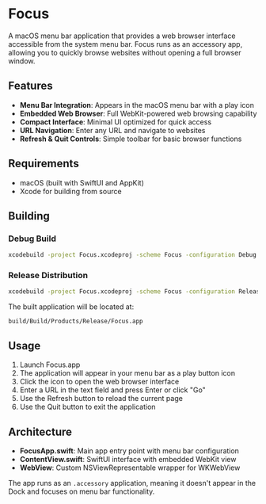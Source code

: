 # Focus

A macOS menu bar application that provides a web browser interface accessible from the system menu bar. Focus runs as an accessory app, allowing you to quickly browse websites without opening a full browser window.

## Features

- **Menu Bar Integration**: Appears in the macOS menu bar with a play icon
- **Embedded Web Browser**: Full WebKit-powered web browsing capability
- **Compact Interface**: Minimal UI optimized for quick access
- **URL Navigation**: Enter any URL and navigate to websites
- **Refresh & Quit Controls**: Simple toolbar for basic browser functions

## Requirements

- macOS (built with SwiftUI and AppKit)
- Xcode for building from source

## Building

### Debug Build
```bash
xcodebuild -project Focus.xcodeproj -scheme Focus -configuration Debug
```

### Release Distribution
```bash
xcodebuild -project Focus.xcodeproj -scheme Focus -configuration Release -derivedDataPath build clean build
```

The built application will be located at:
```
build/Build/Products/Release/Focus.app
```

## Usage

1. Launch Focus.app
2. The application will appear in your menu bar as a play button icon
3. Click the icon to open the web browser interface
4. Enter a URL in the text field and press Enter or click "Go"
5. Use the Refresh button to reload the current page
6. Use the Quit button to exit the application

## Architecture

- **FocusApp.swift**: Main app entry point with menu bar configuration
- **ContentView.swift**: SwiftUI interface with embedded WebKit view
- **WebView**: Custom NSViewRepresentable wrapper for WKWebView

The app runs as an `.accessory` application, meaning it doesn't appear in the Dock and focuses on menu bar functionality.
